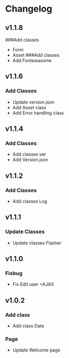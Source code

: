 # Changelog
## v1.1.8
###Add classes
* Form
* Asset
###Add classes
* Add Fontawasome

## v1.1.6
### Add Classes
* Update version.json
* Add Asset class
* Add Error handling class

## v1.1.4
### Add Classes
* Add classes ver
* Add Version.json

## v1.1.2
### Add Classes
* Add classes Log

## v1.1.1
### Update Classes
* Update classes Flasher

## v1.1.0
### Fixbug
* Fix Edit user +AJAX

## v1.0.2
### Add class
* Add class Date
### Page
* Update Welcome page
